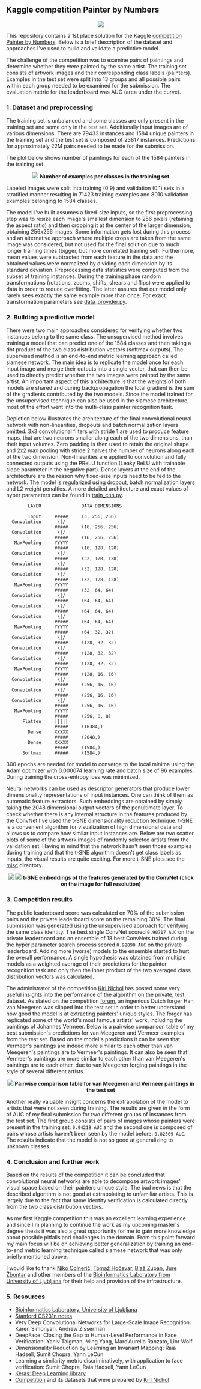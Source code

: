 ## Kaggle competition Painter by Numbers
<p align="center">
    <img src="/misc/front.jpg?raw=true"/>
</p>

This repository contains a 1st place solution for the Kaggle [competition Painter by Numbers](https://www.kaggle.com/c/painter-by-numbers). Below is a brief description of the dataset and approaches I've used to build and validate a predictive model.

The challenge of the competition was to examine pairs of paintings and determine whether they were painted by the same artist. The training set consists of artwork images and their corresponding class labels (painters). Examples in the test set were split into 13 groups and all possible pairs within each group needed to be examined for the submission. The evaluation metric for the leaderboard was AUC (area under the curve).

### 1. Dataset and preprocessing
The training set is unbalanced and some classes are only present in the training set and some only in the test set. Additionally input images are of various dimensions. There are 79433 instances and 1584 unique painters in the training set and the test set is composed of 23817 instances.  Predictions for approximately 22M pairs needed to be made for the submission.

The plot below shows number of paintings for each of the 1584 painters in the training set.
<p align="center">
    <img src="/misc/num_examples_per_class.png?raw=true"/>
    <b align="center">Number of examples per classes in the training set</b>
</p>

Labeled images were split into training (0.9) and validation (0.1) sets in a stratified manner resulting in 71423 training examples and 8010 validation examples belonging to 1584 classes.

The model I've built assumes a fixed-size inputs, so the first preprocessing step was to resize each image's smallest dimension to 256 pixels (retaining the aspect ratio) and then cropping it at the center of the larger dimension, obtaining 256x256 images. Some information gets lost during this process and an alternative approach where multiple crops are taken from the same image was considered, but not used for the final solution due to much longer training times (bigger, but more correlated training set). Furthermore, mean values were subtracted from each feature in the data and the obtained values were normalized by dividing each dimension by its standard deviation. Preprocessing data statistics were computed from the subset of training instances. During the training phase random transformations (rotations, zooms, shifts, shears and flips) were applied to data in order to reduce overfitting. The latter assures that our model only rarely sees exactly the same example more than once. For exact transformation parameters see [data_provider.py](painters/data_provider.py).

### 2. Building a predictive model
There were two main approaches considered for verifying whether two instances belong to the same class. The unsupervised method involves training a model that can predict one of the 1584 classes and then taking a dot product of the two class distribution vectors (softmax outputs). The supervised method is an end-to-end metric learning approach called siamese network. The main idea is to replicate the model once for each input image and merge their outputs into a single vector, that can then be used to directly predict whether the two images were painted by the same artist. An important aspect of this architecture is that the weights of both models are shared and during backpropagation the total gradient is the sum of the gradients contributed by the two models. Since the model trained for the unsupervised technique can also be used in the siamese architecture, most of the effort went into the multi-class painter recognition task.

Depiction below illustrates the architecture of the final convolutional neural network with non-linearities, dropouts and batch normalization layers omitted. 3x3 convolutional filters with stride 1 are used to produce feature maps, that are two neurons smaller along each of the two dimensions, than their input volumes. Zero padding is then used to retain the original shape and 2x2 max pooling with stride 2 halves the number of neurons along each of the two dimension. Non-linearities are applied to convolution and fully connected outputs using the PReLU function (Leaky ReLU with trainable slope parameter in the negative part). Dense layers at the end of the architecture are the reason why fixed-size inputs need to be fed to the network. The model is regularized using dropout, batch normalization layers and L2 weight penalties. A more detailed architecture and exact values of hyper parameters can be found in [train_cnn.py](painters/train_cnn.py).
```
        LAYER               DATA DIMENSIONS

        Input     #####     (3, 256, 256)
  Convolution      \|/
                  #####     (16, 256, 256)
  Convolution      \|/
                  #####     (16, 256, 256)
   MaxPooling     YYYYY 
                  #####     (16, 128, 128)
  Convolution      \|/  
                  #####     (32, 128, 128)
  Convolution      \|/  
                  #####     (32, 128, 128)
  Convolution      \|/  
                  #####     (32, 128, 128)
   MaxPooling     YYYYY 
                  #####     (32, 64, 64)
  Convolution      \|/  
                  #####     (64, 64, 64)
  Convolution      \|/  
                  #####     (64, 64, 64)
  Convolution      \|/  
                  #####     (64, 64, 64)
   MaxPooling     YYYYY 
                  #####     (64, 32, 32)
  Convolution      \|/
                  #####     (128, 32, 32)
  Convolution      \|/
                  #####     (128, 32, 32)
  Convolution      \|/
                  #####     (128, 32, 32)
   MaxPooling     YYYYY
                  #####     (128, 16, 16)
  Convolution      \|/
                  #####     (256, 16, 16)
  Convolution      \|/
                  #####     (256, 16, 16)
  Convolution      \|/
                  #####     (256, 16, 16)
   MaxPooling     YYYYY
                  #####     (256, 8, 8)
      Flatten     |||||
                  #####     (16384,)
        Dense     XXXXX
                  #####     (2048,)
        Dense     XXXXX
                  #####     (1584,)
      Softmax     #####     (1584,)
```


300 epochs are needed for model to converge to the local minima using the Adam optimizer with 0.000074 learning rate and batch size of 96 examples. During training the cross-entropy loss was minimized.

Neural networks can be used as descriptor generators that produce lower dimensionality representations of input instances. One can think of them as automatic feature extractors. Such embeddings are obtained by simply taking the 2048 dimensional output vectors of the penultimate layer. To check whether there is any internal structure in the features produced by the ConvNet I've used the t-SNE dimensionality reduction technique. t-SNE is a convenient algorithm for visualization of high dimensional data and allows us to compare how similar input instances are. Below are two scatter plots of some of the artwork images of randomly selected artists from the validation set. Having in mind that the network hasn't seen those examples during training and that the t-SNE algorithm doesn't get class labels as inputs, the visual results are quite exciting. For more t-SNE plots see the [misc](misc) directory.
<p align="center">
    <img src="/misc/tsne_3.png?raw=true"/>
    <img src="/misc/tsne_2.png?raw=true"/>
    <b align="center">t-SNE embeddings of the features generated by the ConvNet (click on the image for full resolution)</b>
</p>

### 3. Competition results
The public leaderboard score was calculated on 70% of the submission pairs and the private leaderboard score on the remaining 30%. The final submission was generated using the unsupervised approach for verifying the same class identity. The best single ConvNet scored `0.90717 AUC` on the private leaderboard and an ensemble of 18 best ConvNets trained during the hyper parameter search process scored `0.92890 AUC` on the private leaderboard. Adding more (worse) models to the ensemble started to hurt the overall performance. A single hypothesis was obtained from multiple models as a weighted average of their predictions for the painter recognition task and only then the inner product of the two averaged class distribution vectors was calculated.

The administrator of the competition [Kiri Nichol](https://www.kaggle.com/smallyellowduck) has posted some very useful insights into the performance of the algorithm on the private, test dataset. As stated on the competition [forum](https://www.kaggle.com/c/painter-by-numbers/forums/t/24970/wrapping-up), an ingenious Dutch forger Han van Meegeren was slipped into the test set in order to better understand how good the model is at extracting painters' unique styles. The forger has replicated some of the world's most famous artists' work, including the paintings of Johannes Vermeer. Below is a pairwise comparison table of my best submission's predictions for van Meegeren and Vermeer examples from the test set. Based on the model's predictions it can be seen that Vermeer's paintings are indeed more similar to each other than van Meegeren's paintings are to Vermeer's paintings. It can also be seen that Vermeer's paintings are more similar to each other than van Meegeren's paintings are to each other, due to van Meegeren forging paintings in the style of several different artists.
<p align="center">
    <img src="/misc/vermeer_vs_van_meegeren.png?raw=true"/>
    <b align="center">Pairwise comparison table for van Meegeren and Vermeer paintings in the test set</b>
</p>

Another really valuable insight concerns the extrapolation of the model to artists that were not seen during training. The results are given in the form of AUC of my final submission for two different groups of instances from the test set. The first group consists of pairs of images whose painters were present in the training set: `0.94218 AUC` and the second one is composed of pairs whose artists haven't been seen by the model before: `0.82509 AUC`. The results indicate that the model is not so good at generalizing to unknown classes.

### 4. Conclusion and further work
Based on the results of the competition it can be concluded that convolutional neural networks are able to decompose artwork images' visual space based on their painters unique style. The bad news is that the described algorithm is not good at extrapolating to unfamiliar artists. This is largely due to the fact that same identity verification is calculated directly from the two class distribution vectors.

As my first Kaggle competition this was an excellent learning experience and since I'm planning to continue the work as my upcoming master's degree thesis it was also a great opportunity for me to gain more knowledge about possible pitfalls and challenges in the domain. From this point forward my main focus will be on achieving better generalization by training an end-to-end metric learning technique called siamese network that was only briefly mentioned above.

I would like to thank [Niko Colnerič](https://github.com/nikicc), [Tomaž Hočevar](https://github.com/thocevar), [Blaž Zupan](https://github.com/BlazZupan), [Jure Žbontar](https://github.com/jzbontar) and other members of the [Bioinformatics Laboratory from University of Ljubljana](http://www.biolab.si/en/) for their help and provision of the infrastructure.

### 5. Resources
- [Bioinformatics Laboratory, University of Ljubljana](http://www.biolab.si/en/)
- [Stanford CS231n notes](http://cs231n.github.io)
- Very Deep Convolutional Networks for Large-Scale Image Recognition: Karen Simonyan, Andrew Zisserman
- DeepFace: Closing the Gap to Human-Level Performance in Face Verification: Yaniv Taigman, Ming Yang, Marc'Aurelio Ranzato, Lior Wolf
- Dimensionality Reduction by Learning an Invariant Mapping: Raia Hadsell, Sumit Chopra, Yann LeCun
- Learning a similarity metric discriminatively, with application to face verification: Sumit Chopra, Raia Hadsell, Yann LeCun
- [Keras: Deep Learning library](https://github.com/fchollet/keras)
- [Competition](https://www.kaggle.com/c/painter-by-numbers) and its datasets that were prepared by [Kiri Nichol](https://www.kaggle.com/smallyellowduck)
